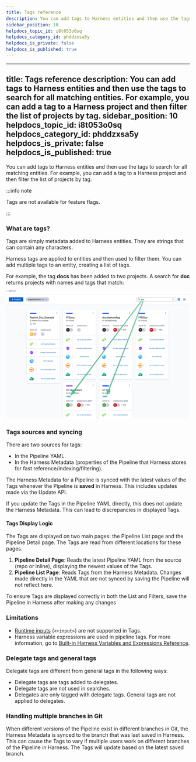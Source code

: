 ```yaml
---
title: Tags reference
description: You can add tags to Harness entities and then use the tags to search for all matching entities. For example, you can add a tag to a Harness project and then filter the list of projects by tag.
sidebar_position: 10
helpdocs_topic_id: i8t053o0sq
helpdocs_category_id: phddzxsa5y
helpdocs_is_private: false
helpdocs_is_published: true
---
```


---
title: Tags reference
description: You can add tags to Harness entities and then use the tags to search for all matching entities. For example, you can add a tag to a Harness project and then filter the list of projects by tag.
sidebar_position: 10
helpdocs_topic_id: i8t053o0sq
helpdocs_category_id: phddzxsa5y
helpdocs_is_private: false
helpdocs_is_published: true
---

You can add tags to Harness entities and then use the tags to search for all matching entities. For example, you can add a tag to a Harness project and then filter the list of projects by tag.

:::info note

Tags are not available for feature flags.

:::

### What are tags?

Tags are simply metadata added to Harness entities. They are strings that can contain any characters.

Harness tags are applied to entities and then used to filter them. You can add multiple tags to an entity, creating a list of tags.

For example, the tag **docs** has been added to two projects. A search for **doc** returns projects with names and tags that match:

![](./static/tags-reference-18.png)

### Tags sources and syncing

There are two sources for tags:

- In the Pipeline YAML.
- In the Harness Metadata (properties of the Pipeline that Harness stores for fast reference/indexing/filtering).

The Harness Metadata for a Pipeline is synced with the latest values of the Tags whenever the Pipeline is **saved** in Harness. This includes updates made via the Update API.

If you update the Tags in the Pipeline YAML directly, this does not update the Harness Metadata. This can lead to discrepancies in displayed Tags.

#### Tags Display Logic

The Tags are displayed on two main pages: the Pipeline List page and the Pipeline Detail page. The Tags are read from different locations for these pages.

1. **Pipeline Detail Page**: Reads the latest Pipeline YAML from the source (repo or inline), displaying the newest values of the Tags.
2. **Pipeline List Page**: Reads Tags from the Harness Metadata. Changes made directly in the YAML that are not synced by saving the Pipeline will not reflect here.

To ensure Tags are displayed correctly in both the List and Filters, save the Pipeline in Harness after making any changes

### Limitations

* [Runtime inputs](/docs/platform/variables-and-expressions/runtime-inputs) (`<+input>`) are not supported in Tags.
* Harness variable expressions are used in pipeline tags. For more information, go to [Built-in Harness Variables and Expressions Reference](/docs/platform/variables-and-expressions/harness-variables).

### Delegate tags and general tags

Delegate tags are different from general tags in the following ways:

* Delegate tags are tags added to delegates.
* Delegate tags are not used in searches.
* Delegates are only tagged with delegate tags. General tags are not applied to delegates.

### Handling multiple branches in Git

When different versions of the Pipeline exist in different branches in Git, the Harness Metadata is synced to the branch that was last saved in Harness. This can cause the Tags to vary if multiple users work on different branches of the Pipeline in Harness. The Tags will update based on the latest saved branch.